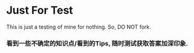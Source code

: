 # Just For Test

This is just a testing of mine for nothing.
So, DO NOT fork.

### 看到一些不确定的知识点/看到的Tips, 随时测试获取答案加深印象.


